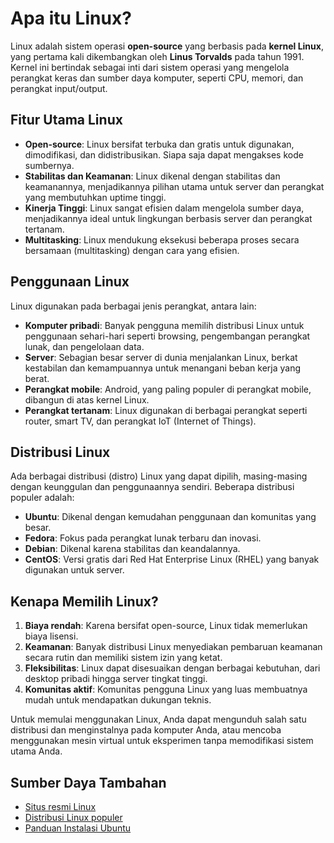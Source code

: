 # Apa itu Linux?

Linux adalah sistem operasi **open-source** yang berbasis pada **kernel Linux**, yang pertama kali dikembangkan oleh **Linus Torvalds** pada tahun 1991. Kernel ini bertindak sebagai inti dari sistem operasi yang mengelola perangkat keras dan sumber daya komputer, seperti CPU, memori, dan perangkat input/output.

## Fitur Utama Linux

- **Open-source**: Linux bersifat terbuka dan gratis untuk digunakan, dimodifikasi, dan didistribusikan. Siapa saja dapat mengakses kode sumbernya.
- **Stabilitas dan Keamanan**: Linux dikenal dengan stabilitas dan keamanannya, menjadikannya pilihan utama untuk server dan perangkat yang membutuhkan uptime tinggi.
- **Kinerja Tinggi**: Linux sangat efisien dalam mengelola sumber daya, menjadikannya ideal untuk lingkungan berbasis server dan perangkat tertanam.
- **Multitasking**: Linux mendukung eksekusi beberapa proses secara bersamaan (multitasking) dengan cara yang efisien.
  
## Penggunaan Linux

Linux digunakan pada berbagai jenis perangkat, antara lain:

- **Komputer pribadi**: Banyak pengguna memilih distribusi Linux untuk penggunaan sehari-hari seperti browsing, pengembangan perangkat lunak, dan pengelolaan data.
- **Server**: Sebagian besar server di dunia menjalankan Linux, berkat kestabilan dan kemampuannya untuk menangani beban kerja yang berat.
- **Perangkat mobile**: Android, yang paling populer di perangkat mobile, dibangun di atas kernel Linux.
- **Perangkat tertanam**: Linux digunakan di berbagai perangkat seperti router, smart TV, dan perangkat IoT (Internet of Things).

## Distribusi Linux

Ada berbagai distribusi (distro) Linux yang dapat dipilih, masing-masing dengan keunggulan dan penggunaannya sendiri. Beberapa distribusi populer adalah:

- **Ubuntu**: Dikenal dengan kemudahan penggunaan dan komunitas yang besar.
- **Fedora**: Fokus pada perangkat lunak terbaru dan inovasi.
- **Debian**: Dikenal karena stabilitas dan keandalannya.
- **CentOS**: Versi gratis dari Red Hat Enterprise Linux (RHEL) yang banyak digunakan untuk server.

## Kenapa Memilih Linux?

1. **Biaya rendah**: Karena bersifat open-source, Linux tidak memerlukan biaya lisensi.
2. **Keamanan**: Banyak distribusi Linux menyediakan pembaruan keamanan secara rutin dan memiliki sistem izin yang ketat.
3. **Fleksibilitas**: Linux dapat disesuaikan dengan berbagai kebutuhan, dari desktop pribadi hingga server tingkat tinggi.
4. **Komunitas aktif**: Komunitas pengguna Linux yang luas membuatnya mudah untuk mendapatkan dukungan teknis.

Untuk memulai menggunakan Linux, Anda dapat mengunduh salah satu distribusi dan menginstalnya pada komputer Anda, atau mencoba menggunakan mesin virtual untuk eksperimen tanpa memodifikasi sistem utama Anda.

## Sumber Daya Tambahan

- [Situs resmi Linux](https://www.kernel.org/)
- [Distribusi Linux populer](https://distrowatch.com/)
- [Panduan Instalasi Ubuntu](https://ubuntu.com/tutorials)

